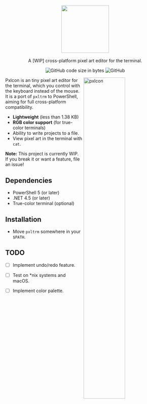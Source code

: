 <h3 align="center"><img src="https://lptstr.github.io/lptstr-images/proj/pxlcon/logo.png" height="150px"></h3>
<p align="center">A [WIP] cross-platform pixel art editor for the terminal.</p>

<p align="center">
<img alt="GitHub code size in bytes" src="https://img.shields.io/github/languages/code-size/lptstr/pxlcon.svg">
<img alt="GitHub" src="https://img.shields.io/github/license/lptstr/pxlcon.svg">
</p>

<img src="https://lptstr.github.io/lptstr-images/screenshots/projects/pxlcon/screenshot.png" alt="pxlcon" align="right"
width="51%">

Pxlcon is an tiny pixel art editor for the terminal, which you control with the keyboard instead of the mouse. It is a port of `pxltrm` to PowerShell, aiming for full cross-platform compatibility.

- **Lightweight** (less than 1.38 KB)
- **RGB color support** (for true-color terminals)
- Ability to write projects to a file.
- View pixel art in the terminal with `cat`.

**Note:** This project is currently WIP. If you break it or want a feature, file an issue!


## Dependencies

- PowerShell 5 (or later)
- .NET 4.5 (or later)
- True-color terminal (optional)


## Installation

- Move `pxltrm` somewhere in your `$PATH`.


## TODO

- [ ] Implement undo/redo feature.
- [ ] Test on *nix systems and macOS.
- [ ] Implement color palette.

